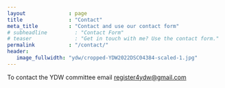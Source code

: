 ```yaml
---
layout              : page
title               : "Contact"
meta_title          : "Contact and use our contact form"
# subheadline         : "Contact Form"
# teaser              : "Get in touch with me? Use the contact form."
permalink           : "/contact/"
header:
   image_fullwidth: "ydw/cropped-YDW2022DSC04384-scaled-1.jpg"
---
```


To contact the YDW committee email register4ydw@gmail.com
